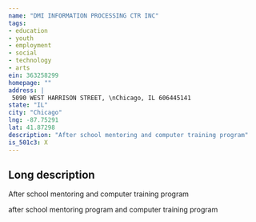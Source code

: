 ```yaml
---
name: "DMI INFORMATION PROCESSING CTR INC"
tags:
- education
- youth
- employment
- social
- technology
- arts
ein: 363258299
homepage: ""
address: |
 5090 WEST HARRISON STREET, \nChicago, IL 606445141
state: "IL"
city: "Chicago"
lng: -87.75291
lat: 41.87298
description: "After school mentoring and computer training program"
is_501c3: X
---
```


## Long description

After school mentoring and computer training program
  
  after school mentoring program and computer training program
